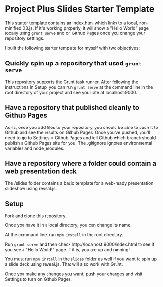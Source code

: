 # Project Plus Slides Starter Template

This starter template contains an index.html which links to a local, non-minified D3.js.
If it's working properly, it will show a "Hello World" page locally using `grunt serve` and on Github Pages once you change your repository settings.

I built the following starter template for myself with two objectives:

## Quickly spin up a repository that used `grunt serve`

This repository supports the Grunt task runner. After following the instructions in
Setup, you can run `grunt serve` at the command line in the root directory
of your project and see your site at localhost:9000.

## Have a repository that published cleanly to Github Pages

As-is, once you add files to your repository, you should be able to push it to
Github and see the results on Github Pages.  Once you've pushed, you'll need to
go to Settings > Github Pages and tell Github which branch should publish a Github Pages site for you. The .gitignore ignores environmental variables and node_modules.

## Have a repository where a folder could contain a web presentation deck

The /slides folder contains a basic template for a web-ready presentation slideshow using reveal.js.

## Setup

Fork and clone this repository.

Once you have it in a local directory, you can change its name.

At the command line, run `npm install` in the root directory.

Run `grunt serve` and then check http://localhost:9000/index.html to see if you see a "Hello World!" page. If it is, you are up and running!

You must run `npm install` in the `slides` folder as well if you want to spin up a slide deck using reveal.js. That will also work with Grunt. 

Once you make any changes you want, push your changes and visit Settings to turn on Github Pages.

